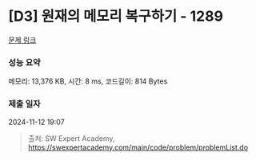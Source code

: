 # [D3] 원재의 메모리 복구하기 - 1289 

[문제 링크](https://swexpertacademy.com/main/code/problem/problemDetail.do?contestProbId=AV19AcoKI9sCFAZN) 

### 성능 요약

메모리: 13,376 KB, 시간: 8 ms, 코드길이: 814 Bytes

### 제출 일자

2024-11-12 19:07



> 출처: SW Expert Academy, https://swexpertacademy.com/main/code/problem/problemList.do